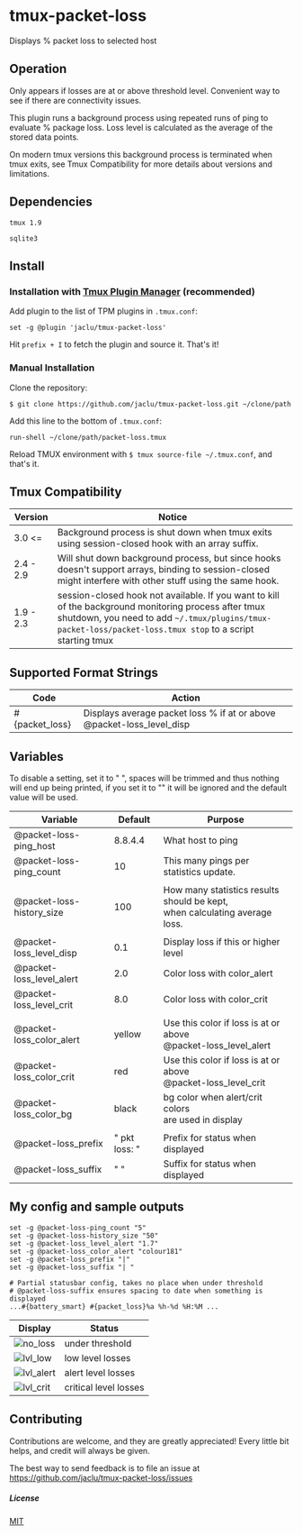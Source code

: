# tmux-packet-loss

Displays % packet loss to selected host

## Operation

Only appears if losses are at or above threshold level. Convenient way to see if there are connectivity issues.

This plugin runs a background process using repeated runs of ping to evaluate % package loss. Loss level is calculated as the average of the stored data points.

On modern tmux versions this background process is terminated when tmux exits, see Tmux Compatibility for more details about versions and limitations.

## Dependencies

`tmux 1.9`

`sqlite3`

## Install

### Installation with [Tmux Plugin Manager](https://github.com/tmux-plugins/tpm) (recommended)

Add plugin to the list of TPM plugins in `.tmux.conf`:

    set -g @plugin 'jaclu/tmux-packet-loss'

Hit `prefix + I` to fetch the plugin and source it. That's it!

### Manual Installation

Clone the repository:

    $ git clone https://github.com/jaclu/tmux-packet-loss.git ~/clone/path

Add this line to the bottom of `.tmux.conf`:

    run-shell ~/clone/path/packet-loss.tmux

Reload TMUX environment with `$ tmux source-file ~/.tmux.conf`, and that's it.

## Tmux Compatibility

| Version   | Notice                                                                                                                                                                                                              |
| --------- | ------------------------------------------------------------------------------------------------------------------------------------------------------------------------------------------------------------------- |
| 3.0 <=    | Background process is shut down when tmux exits using session-closed hook with an array suffix.                                                                                                                     |
| 2.4 - 2.9 | Will shut down background process, but since hooks doesn't support arrays, binding to session-closed might interfere with other stuff using the same hook.                                                          |
| 1.9 - 2.3 | session-closed hook not available. If you want to kill of the background monitoring process after tmux shutdown, you need to add `~/.tmux/plugins/tmux-packet-loss/packet-loss.tmux stop` to a script starting tmux |

## Supported Format Strings

| Code           | Action                                                        |
| -------------- | ------------------------------------------------------------- |
| #{packet_loss} | Displays average packet loss % if at or above @packet-loss_level_disp |

## Variables

To disable a setting, set it to " ", spaces will be trimmed and thus nothing will end up being printed, if you set it to "" it will be ignored and the default value will be used.

| Variable                  | Default       | Purpose                                                             |
| ------------------------- | ------------- | ------------------------------------------------------------------- |
| @packet-loss-ping_host    | 8.8.4.4       | What host to ping                                                   |
| @packet-loss-ping_count   | 10            | This many pings per statistics update.                              |
|                           |               |
| @packet-loss-history_size | 100           | How many statistics results should be kept,<br>when calculating average loss. |
|                           |               |
| @packet-loss_level_disp   | 0.1           | Display loss if this or higher level                                |
| @packet-loss_level_alert  | 2.0           | Color loss with color_alert                                         |
| @packet-loss_level_crit   | 8.0           | Color loss with color_crit                                          |
|                           |               |
| @packet-loss_color_alert  | yellow        | Use this color if loss is at or above<br>@packet-loss_level_alert      |
| @packet-loss_color_crit   | red           | Use this color if loss is at or above<br>@packet-loss_level_crit       |
| @packet-loss_color_bg     | black         | bg color when alert/crit colors<br>are used in display                 |
|                           |               |
| @packet-loss_prefix       | " pkt loss: " | Prefix for status when displayed                                    |
| @packet-loss_suffix       | " "           | Suffix for status when displayed                                    |

## My config and sample outputs

```
set -g @packet-loss-ping_count "5"
set -g @packet-loss-history_size "50"
set -g @packet-loss_level_alert "1.7"
set -g @packet-loss_color_alert "colour181"
set -g @packet-loss_prefix "|"
set -g @packet-loss_suffix "| "

# Partial statusbar config, takes no place when under threshold
# @packet-loss-suffix ensures spacing to date when something is displayed
...#{battery_smart} #{packet_loss}%a %h-%d %H:%M ...
```

| Display                                                                                                            | Status              |
| ------------------------------------------------------------------------------------------------------------------ | ------------------- |
| ![no_loss](https://user-images.githubusercontent.com/5046648/159600959-23efe878-e28c-4988-86df-b43875701f6a.png)   | under threshold     |
| ![lvl_low](https://user-images.githubusercontent.com/5046648/159604267-3345f827-3541-49f7-aec7-6f0091e59a5f.png)   | low level losses     |
| ![lvl_alert](https://user-images.githubusercontent.com/5046648/159602048-90346c8c-396a-4f0b-be26-152ef13c806f.png) | alert level losses    |
| ![lvl_crit](https://user-images.githubusercontent.com/5046648/159601876-9f097499-3fb9-4c53-8490-759665ff555f.png)  | critical level losses |

## Contributing

Contributions are welcome, and they are greatly appreciated! Every little bit helps, and credit will always be given.

The best way to send feedback is to file an issue at https://github.com/jaclu/tmux-packet-loss/issues

##### License

[MIT](LICENSE.md)
